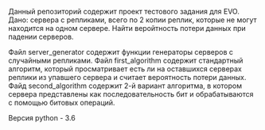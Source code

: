 Данный репозиторий содержит проект тестового задания для EVO.
Дано: сервера с репликами, всего по 2 копии реплик, которые не могут находится на одном сервере.
Найти веройтность потери данных при падении серверов.

Файл server_generator содержит функции генераторы серверов с случайными репликами.
Файл first_algorithm содержит стандартный алгоритм, который просматривает есть ли на оставшихся серверах реплики из упавшего сервера и считает вероятность потери данных.
Файд second_algorithm содержит 2-й вариант алгоритма, в котором сервера представлены как последовательность бит и обрабатываются с помощью битовых операций.


Версия python - 3.6
